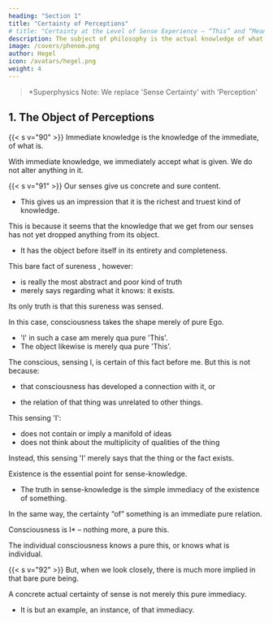 ```yaml
---
heading: "Section 1"
title: "Certainty of Perceptions"
# title: "Certainty at the Level of Sense Experience – “This” and “Meaning"
description: The subject of philosophy is the actual knowledge of what truly is
image: /covers/phenom.png
author: Hegel
icon: /avatars/hegel.png
weight: 4
---
```


<!-- – A – CONSCIOUSNESS (1) -->

> *Superphysics Note: We replace 'Sense Certainty' with 'Perception'


## 1. The Object of Perceptions 
<!-- Sense Certainty -->

{{< s v="90" >}} Immediate knowledge is the knowledge of the immediate, of what is.

<!-- The knowledge, which is at the start or immediately our object, can be nothing else than just that which is  -->

With immediate knowledge, we immediately accept what is given. We do not alter anything in it.  
<!-- as it is presented before us, and keeping mere apprehension (Auffassen) free from conceptual comprehension (Begreifen). -->


{{< s v="91" >}} Our senses give us concrete and sure content. 
- This gives us an impression that it is the richest and truest kind of knowledge. 

<!-- , to be even a knowledge of endless wealth – a wealth to which we can as little find any limit when we traverse its extent in space and time, where that content is presented before us, as when we take a fragment out of the abundance it offers us and by dividing and dividing seek to penetrate its intent.  -->

<!-- This is because it seems that sensory knowledge has not yet dropped anything from the object.  -->
This is because it seems that the knowledge that we get from our senses has not yet dropped anything from its object. 
- It has the object before itself in its entirety and completeness.

This bare fact of sureness <!-- certainty -->, however:
- is really the most abstract and poor kind of truth
- merely says regarding what it knows: it exists.
<!-- is; -->

Its only truth is that this sureness was sensed.
<!-- contains solely the being of the fact it knows.  -->

In this case, consciousness takes the shape merely of pure Ego. 
<!-- , on its part, in the case of this form of certainty, -->
- 'I' in such a case am merely qua pure 'This'. 
- The object likewise is merely qua pure 'This'. 


The conscious, sensing I, is certain of this fact before me. But this is not because:
<!-- - I qua consciousness have developed myself in connection with it, or -->
- that consciousness has developed a connection with it, or
 <!-- and in manifold ways set thought to work about it, or  -->
- the relation of that thing was unrelated to other things.
<!-- - the fact, the thing and its distinct qualities, of which I am certain, lacked possible modes of relation and a variety of connections with other things. -->

<!-- Neither has anything to do with the truth sensuous certainty contains.  -->

<!-- Neither the I nor the thing has here the meaning of a manifold relation with a variety of other things, of mediation in a variety of ways.  -->

This sensing 'I':
- does not contain or imply a manifold of ideas
- does not think about the multiplicity of qualities of the thing

Instead, this sensing 'I' merely says that the thing or the fact exists. 


Existence is the essential point for sense-knowledge. 
- The truth in sense-knowledge is the simple immediacy of the existence of something. 

<!-- In the same way, the certainty qua relation, the certainty “of” something, is an immediate pure relation.  -->

In the same way, the certainty “of” something is an immediate pure relation. 

Consciousness is I* – nothing more, a pure this. 

<!-- > *Superphysics note: Here Kant confuses consciousness for identity and the ego -->


The individual consciousness knows a pure this, or knows what is individual.


{{< s v="92" >}} But, when we look closely, there is much more implied in that bare pure being. 
<!-- , which constitutes the kernel of this form of certainty. -->
<!-- , and is given out by it as its truth. -->

A concrete actual certainty of sense is not merely this pure immediacy.
- It is but an example, an instance, of that immediacy.

<!-- Amongst the innumerable distinctions that here come to light, we find in all cases  -->


